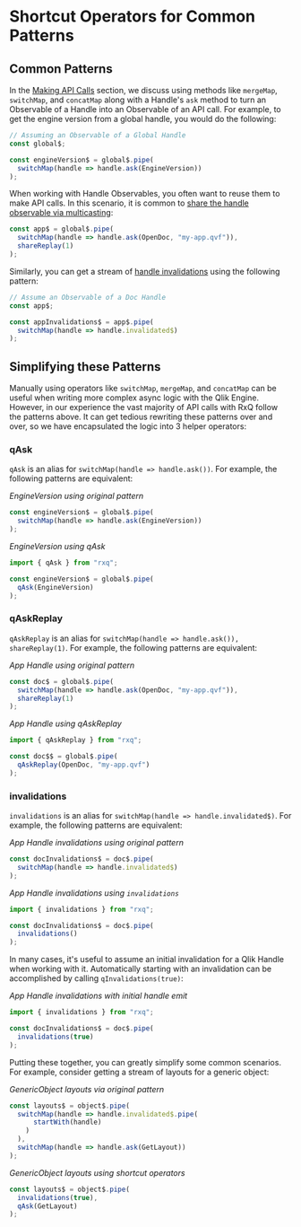 # Shortcut Operators for Common Patterns

## Common Patterns
In the [Making API Calls](making-api-calls.html) section, we discuss using methods like `mergeMap`, `switchMap`, and `concatMap` along with a Handle's `ask` method to turn an Observable of a Handle into an Observable of an API call. For example, to get the engine version from a global handle, you would do the following:
```javascript
// Assuming an Observable of a Global Handle
const global$;

const engineVersion$ = global$.pipe(
  switchMap(handle => handle.ask(EngineVersion))
);
```

When working with Handle Observables, you often want to reuse them to make API calls. In this scenario, it is common to [share the handle observable via multicasting](reusing-handles.html):
```javascript
const app$ = global$.pipe(
  switchMap(handle => handle.ask(OpenDoc, "my-app.qvf")),
  shareReplay(1)
);
```

Similarly, you can get a stream of [handle invalidations](handle-invalidations.html) using the following pattern:
```javascript
// Assume an Observable of a Doc Handle
const app$;

const appInvalidations$ = app$.pipe(
  switchMap(handle => handle.invalidated$)
);
```

## Simplifying these Patterns
Manually using operators like `switchMap`, `mergeMap`, and `concatMap` can be useful when writing more complex async logic with the Qlik Engine. However, in our experience the vast majority of API calls with RxQ follow the patterns above. It can get tedious rewriting these patterns over and over, so we have encapsulated the logic into 3 helper operators:

### qAsk
`qAsk` is an alias for `switchMap(handle => handle.ask())`. For example, the following patterns are equivalent:

*EngineVersion using original pattern*
```javascript
const engineVersion$ = global$.pipe(
  switchMap(handle => handle.ask(EngineVersion))
);
```

*EngineVersion using qAsk*
```javascript
import { qAsk } from "rxq";

const engineVersion$ = global$.pipe(
  qAsk(EngineVersion)
);
```

### qAskReplay
`qAskReplay` is an alias for `switchMap(handle => handle.ask()), shareReplay(1)`. For example, the following patterns are equivalent:

*App Handle using original pattern*
```javascript
const doc$ = global$.pipe(
  switchMap(handle => handle.ask(OpenDoc, "my-app.qvf")),
  shareReplay(1)
);
```

*App Handle using qAskReplay*
```javascript
import { qAskReplay } from "rxq";

const doc$$ = global$.pipe(
  qAskReplay(OpenDoc, "my-app.qvf")
);
```

### invalidations
`invalidations` is an alias for `switchMap(handle => handle.invalidated$)`. For example, the following patterns are equivalent:

*App Handle invalidations using original pattern*
```javascript
const docInvalidations$ = doc$.pipe(
  switchMap(handle => handle.invalidated$)
);
```

*App Handle invalidations using `invalidations`*
```javascript
import { invalidations } from "rxq";

const docInvalidations$ = doc$.pipe(
  invalidations()
);
```

In many cases, it's useful to assume an initial invalidation for a Qlik Handle when working with it. Automatically starting with an invalidation can be accomplished by calling `qInvalidations(true)`:

*App Handle invalidations with initial handle emit*
```javascript
import { invalidations } from "rxq";

const docInvalidations$ = doc$.pipe(
  invalidations(true)
);
```

Putting these together, you can greatly simplify some common scenarios. For example, consider getting a stream of layouts for a generic object:

*GenericObject layouts via original pattern*
```javascript
const layouts$ = object$.pipe(
  switchMap(handle => handle.invalidated$.pipe(
      startWith(handle)
    )
  ),
  switchMap(handle => handle.ask(GetLayout))
);
```

*GenericObject layouts using shortcut operators*
```javascript
const layouts$ = object$.pipe(
  invalidations(true),
  qAsk(GetLayout)
);
```